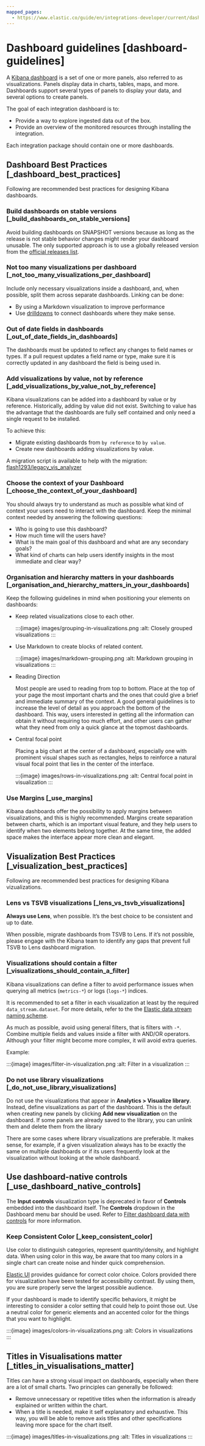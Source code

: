 ```yaml
---
mapped_pages:
  - https://www.elastic.co/guide/en/integrations-developer/current/dashboard-guidelines.html
---
```


# Dashboard guidelines [dashboard-guidelines]

A [Kibana dashboard](docs-content://explore-analyze/dashboards.md) is a set of one or more panels, also referred to as visualizations. Panels display data in charts, tables, maps, and more. Dashboards support several types of panels to display your data, and several options to create panels.

The goal of each integration dashboard is to:

* Provide a way to explore ingested data out of the box.
* Provide an overview of the monitored resources through installing the integration.

Each integration package should contain one or more dashboards.


## Dashboard Best Practices [_dashboard_best_practices]

Following are recommended best practices for designing Kibana dashboards.


### Build dashboards on stable versions [_build_dashboards_on_stable_versions]

Avoid building dashboards on SNAPSHOT versions because as long as the release is not stable behavior changes might render your dashboard unusable. The only supported approach is to use a globally released version from the [official releases list](https://www.elastic.co/downloads/past-releases#kibana).


### Not too many visualizations per dashboard [_not_too_many_visualizations_per_dashboard]

Include only necessary visualizations inside a dashboard, and, when possible, split them across separate dashboards. Linking can be done:

* By using a Markdown visualization to improve performance
* Use [drilldowns](docs-content://explore-analyze/dashboards/drilldowns.md) to connect dashboards where they make sense.


### Out of date fields in dashboards [_out_of_date_fields_in_dashboards]

The dashboards must be updated to reflect any changes to field names or types. If a pull request updates a field name or type, make sure it is correctly updated in any dashboard the field is being used in.


### Add visualizations by value, not by reference [_add_visualizations_by_value_not_by_reference]

Kibana visualizations can be added into a dashboard by value or by reference. Historically, adding by value did not exist. Switching to value has the advantage that the dashboards are fully self contained and only need a single request to be installed.

To achieve this:

* Migrate existing dashboards from `by reference` to `by value`.
* Create new dashboards adding visualizations by value.

A migration script is available to help with the migration: [flash1293/legacy_vis_analyzer](https://github.com/elastic/visualizations_integrations_tools)


### Choose the context of your Dashboard [_choose_the_context_of_your_dashboard]

You should always try to understand as much as possible what kind of context your users need to interact with the dashboard. Keep the minimal context needed by answering the following questions:

* Who is going to use this dashboard?
* How much time will the users have?
* What is the main goal of this dashboard and what are any secondary goals?
* What kind of charts can help users identify insights in the most immediate and clear way?


### Organisation and hierarchy matters in your dashboards [_organisation_and_hierarchy_matters_in_your_dashboards]

Keep the following guidelines in mind when positioning your elements on dashboards:

* Keep related visualizations close to each other.

    :::{image} images/grouping-in-visualizations.png
    :alt: Closely grouped visualizations
    :::

* Use Markdown to create blocks of related content.

    :::{image} images/markdown-grouping.png
    :alt: Markdown grouping in visualizations
    :::

* Reading Direction

    Most people are used to reading from top to bottom. Place at the top of your page the most important charts and the ones that could give a brief and immediate summary of the context. A good general guidelines is to increase the level of detail as you approach the bottom of the dashboard. This way, users interested in getting all the information can obtain it without requiring too much effort, and other users can gather what they need from only a quick glance at the topmost dashboards.

* Central focal point

    Placing a big chart at the center of a dashboard, especially one with prominent visual shapes such as rectangles, helps to reinforce a natural visual focal point that lies in the center of the interface.

    :::{image} images/rows-in-visualizations.png
    :alt: Central focal point in visualization
    :::



### Use Margins [_use_margins]

Kibana dashboards offer the possibility to apply margins between visualizations, and this is highly recommended. Margins create separation between charts, which is an important visual feature, and they help users to identify when two elements belong together. At the same time, the added space makes the interface appear more clean and elegant.


## Visualization Best Practices [_visualization_best_practices]

Following are recommended best practices for designing Kibana vizualizations.


### Lens vs TSVB visualizations [_lens_vs_tsvb_visualizations]

**Always use Lens**, when possible. It’s the best choice to be consistent and up to date.

When possible, migrate dashboards from TSVB to Lens. If it’s not possible, please engage with the Kibana team to identify any gaps that prevent full TSVB to Lens dashboard migration.


### Visualizations should contain a filter [_visualizations_should_contain_a_filter]

Kibana visualizations can define a filter to avoid performance issues when querying all metrics (`metrics-*`) or logs (`logs-*`) indices.

It is recommended to set a filter in each visualization at least by the required `data_stream.dataset`. For more details, refer to the the [Elastic data stream naming scheme](https://www.elastic.co/blog/an-introduction-to-the-elastic-data-stream-naming-scheme).

As much as possible, avoid using general filters, that is filters with `-*`.  Combine multiple fields and values inside a filter with AND/OR operators. Although your filter might become more complex, it will avoid extra queries.

Example:

:::{image} images/filter-in-visualization.png
:alt: Filter in a visualization
:::


### Do not use library visualizations [_do_not_use_library_visualizations]

Do not use the visualizations that appear in **Analytics > Visualize library**. Instead, define visualizations as part of the dashboard. This is the default when creating new panels by clicking **Add new visualization** on the dashboard. If some panels are already saved to the library, you can unlink them and delete them from the library

There are some cases where library visualizations are preferable. It makes sense, for example, if a given visualization always has to be exactly the same on multiple dashboards or if its users frequently look at the visualization without looking at the whole dashboard.


## Use dashboard-native controls [_use_dashboard_native_controls]

The **Input controls** visualization type is deprecated in favor of **Controls** embedded into the dashboard itself. The **Controls** dropdown in the Dashboard menu bar should be used. Refer to [Filter dashboard data with controls](docs-content://explore-analyze/dashboards/add-controls.md) for more information.


### Keep Consistent Color [_keep_consistent_color]

Use color to distinguish categories, represent quantity/density, and highlight data. When using color in this way, be aware that too many colors in a single chart can create noise and hinder quick comprehension.

[Elastic UI](https://elastic.github.io/eui/#/elastic-charts/creating-charts) provides guidance for correct color choice. Colors provided there for visualization have been tested for accessibility contrast. By using them, you are sure properly serve the largest possible audience.

If your dashboard is made to identify specific behaviors, it might be interesting to consider a color setting that could help to point those out. Use a neutral color for generic elements and an accented color for the things that you want to highlight.

:::{image} images/colors-in-visualizations.png
:alt: Colors in visualizations
:::


## Titles in Visualisations matter [_titles_in_visualisations_matter]

Titles can have a strong visual impact on dashboards, especially when there are a lot of small charts. Two principles can generally be followed:

* Remove unnecessary or repetitive titles when the information is already explained or written within the chart.
* When a title is needed, make it self explanatory and exhaustive. This way, you will be able to remove axis titles and other specifications leaving more space for the chart itself.

:::{image} images/titles-in-visualizations.png
:alt: Titles in visualizations
:::
